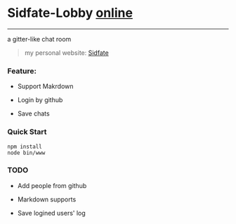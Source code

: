# Sidfate-Lobby [online](http://sidfate/chat)
-------------
a gitter-like chat room

> my personal website: [Sidfate](http://sidfate.com)

### Feature:  
- Support Makrdown

- Login by github 

- Save chats 

### Quick Start 
``` 
npm install 
node bin/www
```

### TODO
* Add people from github

* Markdown supports <table>

* Save logined users' log
